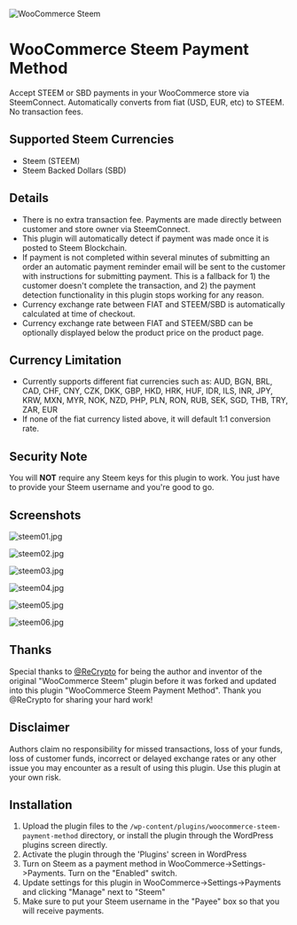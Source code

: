![WooCommerce Steem](https://steemitimages.com/0x0/https://ps.w.org/woo-steem/assets/banner-1544x500.png?rev=1670250)

# WooCommerce Steem Payment Method
Accept STEEM or SBD payments in your WooCommerce store via SteemConnect. Automatically converts from fiat (USD, EUR, etc) to STEEM. No transaction fees.

## Supported Steem Currencies
- Steem (STEEM)
- Steem Backed Dollars (SBD)

## Details

* There is no extra transaction fee. Payments are made directly between customer and store owner via SteemConnect. 
* This plugin will automatically detect if payment was made once it is posted to Steem Blockchain. 
* If payment is not completed within several minutes of submitting an order an automatic payment reminder email will be sent to the customer with instructions for submitting payment. This is a fallback for 1) the customer doesn't complete the transaction, and 2) the payment detection functionality in this plugin stops working for any reason.
* Currency exchange rate between FIAT and STEEM/SBD is automatically calculated at time of checkout.
* Currency exchange rate between FIAT and STEEM/SBD can be optionally displayed below the product price on the product page.

## Currency Limitation
- Currently supports different fiat currencies such as: AUD, BGN, BRL, CAD, CHF, CNY, CZK, DKK, GBP, HKD, HRK, HUF, IDR, ILS, INR, JPY, KRW, MXN, MYR, NOK, NZD, PHP, PLN, RON, RUB, SEK, SGD, THB, TRY, ZAR, EUR
- If none of the fiat currency listed above, it will default 1:1 conversion rate.

## Security Note
You will <strong>NOT</strong> require any Steem keys for this plugin to work. You just have to provide your Steem username and you're good to go.

## Screenshots
![steem01.jpg](https://cdn.steemitimages.com/DQmbiehWamh8pBhsuCcgowhYZPTXLvjrR8V2huzwpvSrpRA/steem01.jpg)

![steem02.jpg](https://cdn.steemitimages.com/DQmNmiHaLkFMBJ27G2RyFHsJH7hSaJTLcxYsLLWXykXV199/steem02.jpg)

![steem03.jpg](https://cdn.steemitimages.com/DQmZwWzUJ92xj7Q9BrA7NH184xFbYA4XvbKKT7PvrP4PCxJ/steem03.jpg)

![steem04.jpg](https://cdn.steemitimages.com/DQmf2Wh9hvQ2HFh12UfjtaUpKQgwV1rpqd2ynYbdJwbTg5o/steem04.jpg)

![steem05.jpg](https://cdn.steemitimages.com/DQmd4c4QtHo8mtSJj9ksSmQLoqzRsDXK2U3zZbEjXAKGihi/steem05.jpg)

![steem06.jpg](https://cdn.steemitimages.com/DQmZqDR1nCHFM2X4xcAtioEhyY4ZsqGggkJxjbGemigTxMC/steem06.jpg)

## Thanks
Special thanks to [@ReCrypto](https://steemit.com/@arcange) for being the author and inventor of the original "WooCommerce Steem" plugin before it was forked and updated into this plugin "WooCommerce Steem Payment Method". Thank you @ReCrypto for sharing your hard work!

## Disclaimer
Authors claim no responsibility for missed transactions, loss of your funds, loss of customer funds, incorrect or delayed exchange rates or any other issue you may encounter as a result of using this plugin. Use this plugin at your own risk.

## Installation

1. Upload the plugin files to the `/wp-content/plugins/woocommerce-steem-payment-method` directory, or install the plugin through the WordPress plugins screen directly.
1. Activate the plugin through the 'Plugins' screen in WordPress
1. Turn on Steem as a payment method in WooCommerce->Settings->Payments. Turn on the "Enabled" switch.
1. Update settings for this plugin in WooCommerce->Settings->Payments and clicking "Manage" next to "Steem"
1. Make sure to put your Steem username in the "Payee" box so that you will receive payments.

